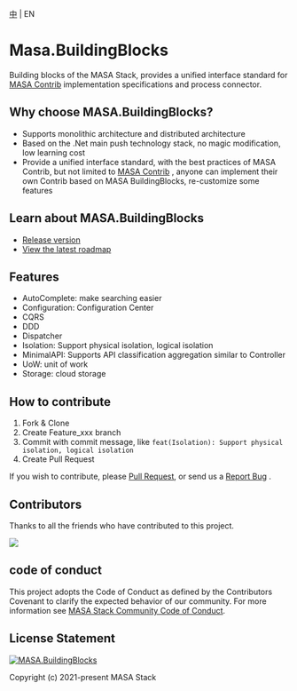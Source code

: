 [中](README.zh-CN.md) | EN

# Masa.BuildingBlocks
Building blocks of the MASA Stack, provides a unified interface standard for [MASA Contrib](https://github.com/masastack/MASA.Contrib/blob/main/README.md) implementation specifications and process connector.



## Why choose MASA.BuildingBlocks?
* Supports monolithic architecture and distributed architecture
* Based on the .Net main push technology stack, no magic modification, low learning cost
* Provide a unified interface standard, with the best practices of MASA Contrib, but not limited to [MASA Contrib](https://github.com/masastack/MASA.Contrib/blob/main/README.md) , anyone can implement their own Contrib based on MASA BuildingBlocks, re-customize some features



## Learn about MASA.BuildingBlocks
* [Release version](https://github.com/masastack/MASA.BuildingBlocks/releases)
* [View the latest roadmap](https://github.com/masastack/MASA.BuildingBlocks/issues/39)



## Features
* AutoComplete: make searching easier
* Configuration: Configuration Center
* CQRS
* DDD
* Dispatcher
* Isolation: Support physical isolation, logical isolation
* MinimalAPI: Supports API classification aggregation similar to Controller
* UoW: unit of work
* Storage: cloud storage



## How to contribute

1. Fork & Clone
2. Create Feature_xxx branch
3. Commit with commit message, like `feat(Isolation): Support physical isolation, logical isolation`
4. Create Pull Request

If you wish to contribute, please [Pull Request](https://github.com/masastack/MASA.BuildingBlocks/pulls), or send us a [Report Bug](https://github.com/masastack/MASA.BuildingBlocks/issues/new) .



## Contributors

Thanks to all the friends who have contributed to this project.

<a href="https://github.com/masastack/MASA.BuildingBlocks/graphs/contributors">
    <img src="https://contrib.rocks/image?repo=masastack/MASA.BuildingBlocks" />
</a>



## code of conduct

This project adopts the Code of Conduct as defined by the Contributors Covenant to clarify the expected behavior of our community. For more information see [MASA Stack Community Code of Conduct](https://github.com/masastack/community/blob/main/CODE-OF-CONDUCT.md).



## License Statement

[![MASA.BuildingBlocks](https://img.shields.io/badge/License-MIT-blue?style=flat-square)](/LICENSE.txt)

Copyright (c) 2021-present MASA Stack

